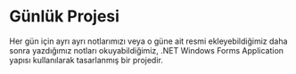 # Günlük Projesi
Her gün için ayrı ayrı notlarımızı veya o güne ait resmi ekleyebildiğimiz daha sonra yazdığımız notları okuyabildiğimiz, .NET Windows Forms Application yapısı kullanılarak tasarlanmış bir projedir.
